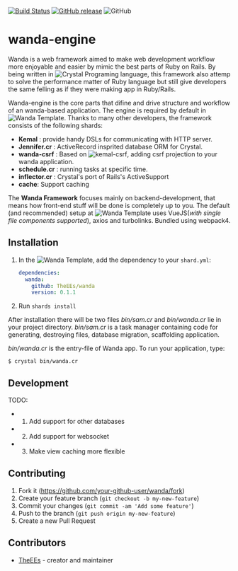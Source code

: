 [![Build Status](https://travis-ci.org/TheEEs/wanda-engine.svg?branch=master)](https://travis-ci.org/TheEEs/wanda-engine)
[![GitHub release](https://img.shields.io/github/release/TheEEs/wanda-engine.svg)](https://github.com/TheEEs/wanda-engine/releases)
![GitHub](https://img.shields.io/github/license/TheEEs/wanda-engine)
# wanda-engine
Wanda is a web framework aimed to make web development workflow more enjoyable and easier by mimic the best parts of Ruby on Rails. By being written in ![Crystal Programing language](https://github.com/crystal-lang/crystal), this framework also attemp to solve the performance matter of Ruby language but still give developers the same felling as if they were making app in Ruby/Rails.

Wanda-engine is the core parts that difine and drive structure and workflow of an wanda-based application. The engine is required by default in ![Wanda Template](https://github.com/TheEEs/wanda). Thanks to many other developers, the framework consists of the following shards:

* **Kemal** : provide handy DSLs for communicating with HTTP server.
* **Jennifer.cr** : ActiveRecord insprited database ORM for Crystal.
* **wanda-csrf** : Based on ![kemal-csrf](https://github.com/kemalcr/kemal-csrf), adding csrf projection to your wanda application.
* **schedule.cr** : running tasks at specific time. 
* **inflector.cr** : Crystal's port of Rails's ActiveSupport
* **cache**: Support caching

The **Wanda Framework** focuses mainly on backend-development, that means how front-end stuff will be done is completely up to you. The default (and recommended) setup at ![Wanda Template](https://github.com/TheEEs/wanda) uses VueJS(*with single file components supported*), axios and turbolinks. Bundled using webpack4.

## Installation

1. In the ![Wanda Template](https://github.com/TheEEs/wanda), add the dependency to your `shard.yml`:

   ```yaml
   dependencies:
     wanda:
       github: TheEEs/wanda
       version: 0.1.1
   ```

2. Run `shards install`

After installation there will be two files *bin/sam.cr* and *bin/wanda.cr* lie in your project directory. *bin/sam.cr* is a task manager containing code for generating, destroying files, database migration, scaffolding application.

*bin/wanda.cr* is the entry-file of Wanda app. To run your application, type:
```shell
$ crystal bin/wanda.cr
```

## Development

TODO: 
* 1. Add support for other databases
* 2. Add support for websocket
* 3. Make view caching more flexible

## Contributing

1. Fork it (<https://github.com/your-github-user/wanda/fork>)
2. Create your feature branch (`git checkout -b my-new-feature`)
3. Commit your changes (`git commit -am 'Add some feature'`)
4. Push to the branch (`git push origin my-new-feature`)
5. Create a new Pull Request

## Contributors

- [TheEEs](https://github.com/ThEEs) - creator and maintainer

